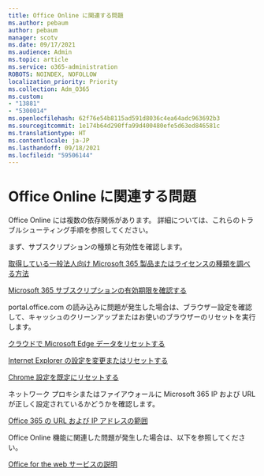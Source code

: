 ```yaml
---
title: Office Online に関連する問題
ms.author: pebaum
author: pebaum
manager: scotv
ms.date: 09/17/2021
ms.audience: Admin
ms.topic: article
ms.service: o365-administration
ROBOTS: NOINDEX, NOFOLLOW
localization_priority: Priority
ms.collection: Adm_O365
ms.custom:
- "13881"
- "5300014"
ms.openlocfilehash: 62f76e54b8115ad591d8036c4ea64adc963692b3
ms.sourcegitcommit: 1e174b64d290ffa99d400480efe5d63ed846581c
ms.translationtype: HT
ms.contentlocale: ja-JP
ms.lasthandoff: 09/18/2021
ms.locfileid: "59506144"
---
```

# <a name="issues-related-to-office-online"></a>Office Online に関連する問題

Office Online には複数の依存関係があります。 詳細については、これらのトラブルシューティング手順を参照してください。

まず、サブスクリプションの種類と有効性を確認します。

[取得している一般法人向け Microsoft 365 製品またはライセンスの種類を調べる方法](https://support.microsoft.com/office/what-microsoft-365-business-product-or-license-do-i-have-f8ab5e25-bf3f-4a47-b264-174b1ee925fd)  

[Microsoft 365 サブスクリプションの有効期限を確認する](https://support.microsoft.com/office/find-out-when-your-microsoft-365-subscription-expires-2eb89f06-bd1c-4f57-9269-f1cbab894341)  

portal.office.com の読み込みに問題が発生した場合は、ブラウザー設定を確認して、キャッシュのクリーンアップまたはお使いのブラウザーのリセットを実行します。

[クラウドで Microsoft Edge データをリセットする](https://docs.microsoft.com/deployedge/edge-learnmore-reset-data-in-cloud)  

[Internet Explorer の設定を変更またはリセットする](https://support.microsoft.com/windows/change-or-reset-internet-explorer-settings-2d4bac50-5762-91c5-a057-a922533f77d5) 

[Chrome 設定を既定にリセットする](https://support.google.com/chrome/answer/3296214?hl=en)  

ネットワーク プロキシまたはファイアウォールに Microsoft 365 IP および URL が正しく設定されているかどうかを確認します。

[Office 365 の URL および IP アドレスの範囲](https://docs.microsoft.com/microsoft-365/enterprise/urls-and-ip-address-ranges)  

Office Online 機能に関連した問題が発生した場合は、以下を参照してください。

[Office for the web サービスの説明](https://docs.microsoft.com/office365/servicedescriptions/office-online-service-description/office-online-service-description)

